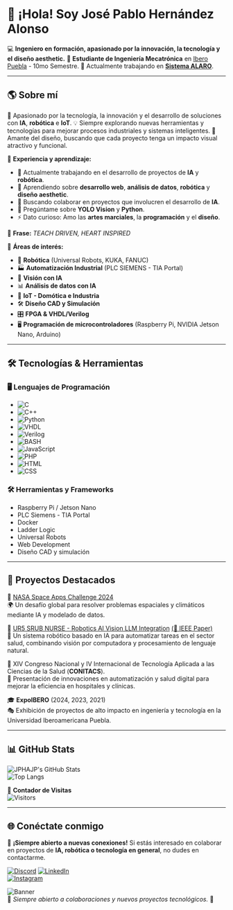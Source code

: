 # 👋 ¡Hola! Soy José Pablo Hernández Alonso

💻 **Ingeniero en formación, apasionado por la innovación, la tecnología y el diseño aesthetic.**
🚀 **Estudiante de Ingeniería Mecatrónica** en [Ibero Puebla](https://www.iberopuebla.mx/) - 10mo Semestre.
💼 Actualmente trabajando en [**Sistema ALARO**](https://www.corporativoalaro.com/).

---

## 🌎 Sobre mí
🔬 Apasionado por la tecnología, la innovación y el desarrollo de soluciones con **IA**, **robótica** e **IoT**.
💡 Siempre explorando nuevas herramientas y tecnologías para mejorar procesos industriales y sistemas inteligentes.
🎨 Amante del diseño, buscando que cada proyecto tenga un impacto visual atractivo y funcional.

📍 **Experiencia y aprendizaje:**
- 🔭 Actualmente trabajando en el desarrollo de proyectos de **IA** y **robótica**.
- 🌱 Aprendiendo sobre **desarrollo web**, **análisis de datos**, **robótica** y **diseño aesthetic**.
- 👯 Buscando colaborar en proyectos que involucren el desarrollo de **IA**.
- 💬 Pregúntame sobre **YOLO Vision** y **Python**.
- ⚡ Dato curioso: Amo las **artes marciales**, la **programación** y el **diseño**.

📝 **Frase:** *TEACH DRIVEN, HEART INSPIRED*

📍 **Áreas de interés:**
- 🤖 **Robótica** (Universal Robots, KUKA, FANUC)
- 🏭 **Automatización Industrial** (PLC SIEMENS - TIA Portal)
- 🎯 **Visión con IA**
- 📊 **Análisis de datos con IA**
- 📡 **IoT - Domótica e Industria**
- 🛠️ **Diseño CAD y Simulación**
- 🎛️ **FPGA & VHDL/Verilog**
- 🖥️ **Programación de microcontroladores** (Raspberry Pi, NVIDIA Jetson Nano, Arduino)

---

## 🛠️ Tecnologías & Herramientas
### 🖥️ Lenguajes de Programación
- ![C](https://img.shields.io/badge/C-A8B9CC?style=for-the-badge&logo=c&logoColor=white)
- ![C++](https://img.shields.io/badge/C%2B%2B-00599C?style=for-the-badge&logo=c%2B%2B&logoColor=white)
- ![Python](https://img.shields.io/badge/Python-3776AB?style=for-the-badge&logo=python&logoColor=white)
- ![VHDL](https://img.shields.io/badge/VHDL-FF6600?style=for-the-badge&logo=verilog&logoColor=white)
- ![Verilog](https://img.shields.io/badge/Verilog-FF4500?style=for-the-badge&logo=verilog&logoColor=white)
- ![BASH](https://img.shields.io/badge/BASH-121011?style=for-the-badge&logo=gnu-bash&logoColor=white)
- ![JavaScript](https://img.shields.io/badge/JavaScript-F7DF1E?style=for-the-badge&logo=javascript&logoColor=black)
- ![PHP](https://img.shields.io/badge/PHP-777BB4?style=for-the-badge&logo=php&logoColor=white)
- ![HTML](https://img.shields.io/badge/HTML5-E34F26?style=for-the-badge&logo=html5&logoColor=white)
- ![CSS](https://img.shields.io/badge/CSS3-1572B6?style=for-the-badge&logo=css3&logoColor=white)

### 🛠️ Herramientas y Frameworks
- Raspberry Pi / Jetson Nano
- PLC Siemens - TIA Portal
- Docker
- Ladder Logic
- Universal Robots
- Web Development
- Diseño CAD y simulación

---

## 📌 Proyectos Destacados
🎇 [NASA Space Apps Challenge 2024](https://github.com/diegorodoro/Nasa-Challenge)  
🌍 Un desafío global para resolver problemas espaciales y climáticos mediante IA y modelado de datos.

🏥 [UR5 SRUB NURSE - Robotics AI Vision LLM Integration](https://github.com/JPHAJP/UR5_SRUB_NURSE) [(📜 IEEE Paper)](https://ieeexplore.ieee.org/document/10765997)  
🤖 Un sistema robótico basado en IA para automatizar tareas en el sector salud, combinando visión por computadora y procesamiento de lenguaje natural.

📡 XIV Congreso Nacional y IV Internacional de Tecnología Aplicada a las Ciencias de la Salud (**CONITACS**).  
🔬 Presentación de innovaciones en automatización y salud digital para mejorar la eficiencia en hospitales y clínicas.

🎓 **ExpoIBERO** (2024, 2023, 2021)  
🎭 Exhibición de proyectos de alto impacto en ingeniería y tecnología en la Universidad Iberoamericana Puebla.

---

## 📊 GitHub Stats
![JPHAJP's GitHub Stats](https://github-readme-stats.vercel.app/api?username=JPHAJP&show_icons=true&theme=radical)  
![Top Langs](https://github-readme-stats.vercel.app/api/top-langs/?username=JPHAJP&layout=compact&theme=radical)  

📌 **Contador de Visitas**  
![Visitors](https://komarev.com/ghpvc/?username=JPHAJP&label=Profile%20Views&color=blue&style=flat)

---

## 🌐 Conéctate conmigo
📩 **¡Siempre abierto a nuevas conexiones!** Si estás interesado en colaborar en proyectos de **IA, robótica o tecnología en general**, no dudes en contactarme.

[![Discord](https://img.shields.io/badge/Discord-5865F2?style=for-the-badge&logo=discord&logoColor=white)](https://discord.com/users/jphajp)
[![LinkedIn](https://img.shields.io/badge/LinkedIn-0A66C2?style=for-the-badge&logo=linkedin&logoColor=white)](https://www.linkedin.com/in/jphajp/)  
[![Instagram](https://img.shields.io/badge/Instagram-E4405F?style=for-the-badge&logo=instagram&logoColor=white)](https://www.instagram.com/jose_pablo_ha)  

![Banner](https://media.licdn.com/dms/image/v2/D4E16AQFu2LOeH0f5EA/profile-displaybackgroundimage-shrink_350_1400/profile-displaybackgroundimage-shrink_350_1400/0/1667790622082?e=1746057600&v=beta&t=t1eppcCz5EVAP3-ydS9rh7Hr2JDGGe914tEcoGak3SM)  
📌 *Siempre abierto a colaboraciones y nuevos proyectos tecnológicos.* 🚀
